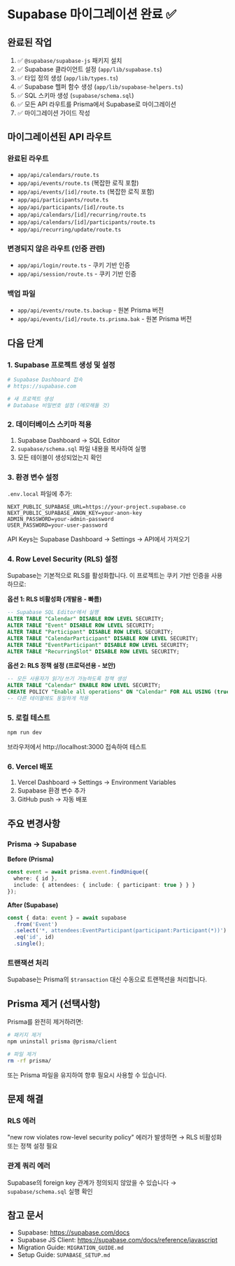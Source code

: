# Supabase 마이그레이션 완료 ✅

## 완료된 작업

1. ✅ `@supabase/supabase-js` 패키지 설치
2. ✅ Supabase 클라이언트 설정 (`app/lib/supabase.ts`)
3. ✅ 타입 정의 생성 (`app/lib/types.ts`)
4. ✅ Supabase 헬퍼 함수 생성 (`app/lib/supabase-helpers.ts`)
5. ✅ SQL 스키마 생성 (`supabase/schema.sql`)
6. ✅ 모든 API 라우트를 Prisma에서 Supabase로 마이그레이션
7. ✅ 마이그레이션 가이드 작성

## 마이그레이션된 API 라우트

### 완료된 라우트
- `app/api/calendars/route.ts`
- `app/api/events/route.ts` (복잡한 로직 포함)
- `app/api/events/[id]/route.ts` (복잡한 로직 포함)
- `app/api/participants/route.ts`
- `app/api/participants/[id]/route.ts`
- `app/api/calendars/[id]/recurring/route.ts`
- `app/api/calendars/[id]/participants/route.ts`
- `app/api/recurring/update/route.ts`

### 변경되지 않은 라우트 (인증 관련)
- `app/api/login/route.ts` - 쿠키 기반 인증
- `app/api/session/route.ts` - 쿠키 기반 인증

### 백업 파일
- `app/api/events/route.ts.backup` - 원본 Prisma 버전
- `app/api/events/[id]/route.ts.prisma.bak` - 원본 Prisma 버전

## 다음 단계

### 1. Supabase 프로젝트 생성 및 설정

```bash
# Supabase Dashboard 접속
# https://supabase.com

# 새 프로젝트 생성
# Database 비밀번호 설정 (메모해둘 것)
```

### 2. 데이터베이스 스키마 적용

1. Supabase Dashboard → SQL Editor
2. `supabase/schema.sql` 파일 내용을 복사하여 실행
3. 모든 테이블이 생성되었는지 확인

### 3. 환경 변수 설정

`.env.local` 파일에 추가:

```env
NEXT_PUBLIC_SUPABASE_URL=https://your-project.supabase.co
NEXT_PUBLIC_SUPABASE_ANON_KEY=your-anon-key
ADMIN_PASSWORD=your-admin-password
USER_PASSWORD=your-user-password
```

API Keys는 Supabase Dashboard → Settings → API에서 가져오기

### 4. Row Level Security (RLS) 설정

Supabase는 기본적으로 RLS를 활성화합니다. 이 프로젝트는 쿠키 기반 인증을 사용하므로:

**옵션 1: RLS 비활성화 (개발용 - 빠름)**
```sql
-- Supabase SQL Editor에서 실행
ALTER TABLE "Calendar" DISABLE ROW LEVEL SECURITY;
ALTER TABLE "Event" DISABLE ROW LEVEL SECURITY;
ALTER TABLE "Participant" DISABLE ROW LEVEL SECURITY;
ALTER TABLE "CalendarParticipant" DISABLE ROW LEVEL SECURITY;
ALTER TABLE "EventParticipant" DISABLE ROW LEVEL SECURITY;
ALTER TABLE "RecurringSlot" DISABLE ROW LEVEL SECURITY;
```

**옵션 2: RLS 정책 설정 (프로덕션용 - 보안)**
```sql
-- 모든 사용자가 읽기/쓰기 가능하도록 정책 생성
ALTER TABLE "Calendar" ENABLE ROW LEVEL SECURITY;
CREATE POLICY "Enable all operations" ON "Calendar" FOR ALL USING (true) WITH CHECK (true);
-- 다른 테이블에도 동일하게 적용
```

### 5. 로컬 테스트

```bash
npm run dev
```

브라우저에서 http://localhost:3000 접속하여 테스트

### 6. Vercel 배포

1. Vercel Dashboard → Settings → Environment Variables
2. Supabase 환경 변수 추가
3. GitHub push → 자동 배포

## 주요 변경사항

### Prisma → Supabase

**Before (Prisma)**
```typescript
const event = await prisma.event.findUnique({ 
  where: { id },
  include: { attendees: { include: { participant: true } } }
});
```

**After (Supabase)**
```typescript
const { data: event } = await supabase
  .from('Event')
  .select('*, attendees:EventParticipant(participant:Participant(*))')
  .eq('id', id)
  .single();
```

### 트랜잭션 처리

Supabase는 Prisma의 `$transaction` 대신 수동으로 트랜잭션을 처리합니다.

## Prisma 제거 (선택사항)

Prisma를 완전히 제거하려면:

```bash
# 패키지 제거
npm uninstall prisma @prisma/client

# 파일 제거
rm -rf prisma/
```

또는 Prisma 파일을 유지하여 향후 필요시 사용할 수 있습니다.

## 문제 해결

### RLS 에러
"new row violates row-level security policy" 에러가 발생하면 → RLS 비활성화 또는 정책 설정 필요

### 관계 쿼리 에러
Supabase의 foreign key 관계가 정의되지 않았을 수 있습니다 → `supabase/schema.sql` 실행 확인

## 참고 문서

- Supabase: https://supabase.com/docs
- Supabase JS Client: https://supabase.com/docs/reference/javascript
- Migration Guide: `MIGRATION_GUIDE.md`
- Setup Guide: `SUPABASE_SETUP.md`

